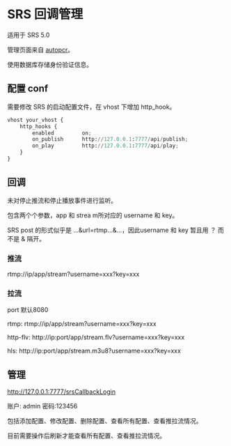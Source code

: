 # SRS 回调管理

适用于 SRS 5.0

管理页面来自 [autopcr](https://github.com/cc004/autopcr)。

使用数据库存储身份验证信息。

## 配置 conf

需要修改 SRS 的启动配置文件，在 vhost 下增加 http_hook。

```python
vhost your_vhost {
    http_hooks {
        enabled         on;
        on_publish      http://127.0.0.1:7777/api/publish;
        on_play         http://127.0.0.1:7777/api/play;
    }
}
```
## 回调

未对停止推流和停止播放事件进行监听。

包含两个个参数，app 和 strea m所对应的 username 和 key。

SRS post 的形式似乎是 ...&url=rtmp...&...，因此username 和 key 暂且用 ？ 而不是 & 隔开。

### 推流

rtmp://ip/app/stream?username=xxx?key=xxx

### 拉流

port 默认8080

rtmp: rtmp://ip/app/stream?username=xxx?key=xxx

http-flv: http://ip:port/app/stream.flv?username=xxx?key=xxx

hls: http://ip:port/app/stream.m3u8?username=xxx?key=xxx

## 管理

http://127.0.0.1:7777/srsCallbackLogin

账户: admin 密码:123456

包括添加配置、修改配置、删除配置、查看所有配置、查看推拉流情况。

目前需要操作后刷新才能查看所有配置、查看推拉流情况。

